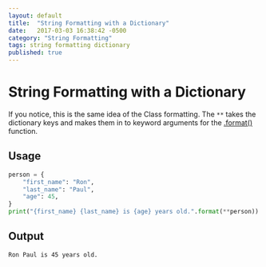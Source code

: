 ```yaml
---
layout: default
title:  "String Formatting with a Dictionary"
date:   2017-03-03 16:38:42 -0500
category: "String Formatting" 
tags: string formatting dictionary
published: true
---
```


# String Formatting with a Dictionary

If you notice, this is the same idea of the Class formatting.
The `**` takes the dictionary keys and makes them in to keyword arguments for the [.format()](https://docs.python.org/3/library/string.html#custom-string-formatting) function.

## Usage
```python
person = {
    "first_name": "Ron",
    "last_name": "Paul",
    "age": 45,
}
print("{first_name} {last_name} is {age} years old.".format(**person))
```
## Output
```
Ron Paul is 45 years old.
```